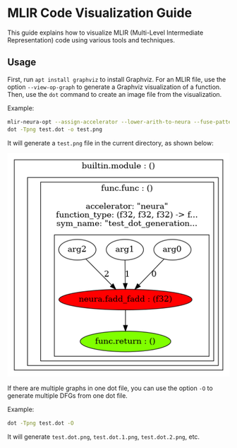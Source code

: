 # MLIR Code Visualization Guide

This guide explains how to visualize MLIR (Multi-Level Intermediate Representation) code using various tools and techniques.

## Usage

First, run `apt install graphviz` to install Graphviz. For an MLIR file, use the option `--view-op-graph` to generate a Graphviz visualization of a function. Then, use the `dot` command to create an image file from the visualization.

Example:

```bash
mlir-neura-opt --assign-accelerator --lower-arith-to-neura --fuse-pattern --view-op-graph test.mlir 2> test.dot 
dot -Tpng test.dot -o test.png
```

It will generate a `test.png` file in the current directory, as shown below:

![test](test.png)

If there are multiple graphs in one dot file, you can use the option `-O` to generate multiple DFGs from one dot file.

Example:

```bash
dot -Tpng test.dot -O
```

It will generate `test.dot.png`, `test.dot.1.png`, `test.dot.2.png`, etc.
